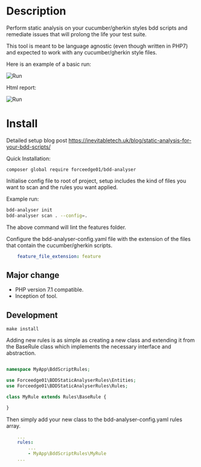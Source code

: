 Description
====

Perform static analysis on your cucumber/gherkin styles bdd scripts and remediate issues that will prolong the life your test suite.

This tool is meant to be language agnostic (even though written in PHP7) and expected to work with any cucumber/gherkin style files.

Here is an example of a basic run:

![Run](https://raw.githubusercontent.com/forceedge01/behaviour-suite-analyser/master/extras/bdd-analyser.png#version=1)

Html report:

![Run](https://raw.githubusercontent.com/forceedge01/behaviour-suite-analyser/master/extras/report.png#version=1)

Install
====

Detailed setup blog post https://inevitabletech.uk/blog/static-analysis-for-your-bdd-scripts/

Quick Installation:

```
composer global require forceedge01/bdd-analyser
```

Initialise config file to root of project, setup includes the kind of files you want to scan and the rules you want applied.

Example run:

```bash
bdd-analyser init
bdd-analyser scan . --config=.
```

The above command will lint the features folder.

Configure the bdd-analyser-config.yaml file with the extension of the files that contain the cucumber/gherkin scripts.

```yaml
    feature_file_extension: feature
```

Major change
-----

- PHP version 7.1 compatible.
- Inception of tool.

Development
-----

```
make install
```

Adding new rules is as simple as creating a new class and extending it from the BaseRule class which implements the necessary interface and abstraction.

```php

namespace MyApp\BddScriptRules;

use Forceedge01\BDDStaticAnalyserRules\Entities;
use Forceedge01\BDDStaticAnalyserRules\Rules;

class MyRule extends Rules\BaseRule {

}
```

Then simply add your new class to the bdd-analyser-config.yaml rules array.

```yaml
    ...
    rules:
        ...
        - MyApp\BddScriptRules\MyRule
    ...
```
